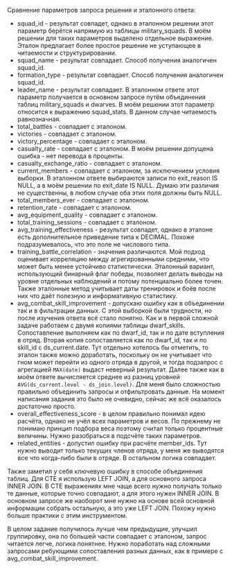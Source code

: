 Сравнение параметров запроса решения и эталонного ответа:

- squad_id - результат совпадет, однако в эталонном решении этот параметр берётся напрямую из таблицы military_squads. В моём решении для таких параметров выделено отдельное выражение. Эталон предлагает более простое решение не уступающее в читаемости и структурировании.
- squad_name - результат совпадает. Способ получения аналогичен squad_id.
- formation_type - результат совпадает. Способ получения аналогичен squad_id.
- leader_name - результат совпадает. В эталонном ответе этот параметр получается в основном запросе путём объединения таблиц military_squads и dwarves. В моём решении этот параметр относится к выражению squad_stats. В данном случае читаемость равнозначная.
- total_battles - совпадает с эталоном.
- victories - совпадает с эталоном.
- victory_percentage - совпадает с эталоном.
- casualty_rate - совпадает с эталоном. В моём решении допущена ошибка - нет перевода в проценты.
- casualty_exchange_ratio - совпадает с эталоном.
- current_members - совпадает с эталоном, за исключением условия выборки. В эталонном ответе выбираются записи по exit_reason IS NULL, а в моём решении по exit_date IS NULL. Думаю эти различия не существенны, в любом случае оба этих поля должны быть NULL.
- total_members_ever - совпадает с эталоном.
- retention_rate - совпадает с эталоном.
- avg_equipment_quality - совпадает с эталоном.
- total_training_sessions - совпадает с эталоном.
- avg_training_effectiveness - результат совпадет, однако в эталоне есть дополнительное приведение типа к DECIMAL. Похоже подразумевалось, что это поле не числового типа.
- training_battle_correlation - значения различаются. Мой подход оценивает корреляцию между агрегированными средними, что может быть менее устойчиво статистически. Эталонный вариант, использующий бинарный флаг победы, позволяет делать выводы на уровне отдельных наблюдений и потому потенциально более точен. Также эталонные метод учитывает даты тренировок и боёв после них что даёт полезную и информативную статистику.
- avg_combat_skill_improvement - допускаю ошибку как в объединении так и в фильтрации данных. С этой выборкой были трудности, но после изучения ответа всё стало понятно. Как и в первой сложной задаче работаем с двумя копиями таблицы dwarf_skills. Сопоставление выполняем как по dwarf_id, так и по дате вступления в отряд. Вторая копия сопоставляется как по dwarf_id, так и по skill_id с ds_current.date. Тут отдельно хотелось бы отметить, то эталон также можно доработать, поскольку он не учитывает что гном может перейти из одного отряда в другой, и тогда подзапрос с агрегацией `MAX(date)` выдаст неверный результат. Далее также как в моём ответе вычисляется среднее из разниц уровней `AVG(ds_current.level - ds_join.level)`. Для меня было сложностью правильно объединить запросы и отфильтровать данные. На момент написания задания это было не очевидно, сейчас же всё оказалось достаточно просто. 
- overall_effectiveness_score - в целом правильно понимал идею расчёта, однако не учёл всех параметров и весов. По прежнему не понимаю принцип подбора веса поэтому считал только процентные величины. Нужно разобраться в подсчёте таких параметров.
- related_entities - допустил ошибку при расчёте member_ids. Тут нужно выводит только текущих членов отряда, у меня же выводятся все что когда-либо были в отряде. В остальном логика совпадает.

Также заметил у себя ключевую ошибку в способе объединения таблиц. Для CTE я использую LEFT JOIN, а для основного запроса INNER JOIN. В CTE выражениях мне чаще всего  нужно получать только те данные, которые точно совпадают, а для этого нужен INNER JOIN. В основном запросе же наоборот мне нужно на основе всей основной информации собрать остальную, а это уже LEFT JOIN. Похожу нужно больше практики с этим инструментом.

В целом задание получилось лучше чем предыдущие, улучшил группировку, она по большей части совпадает с эталоном, запрос читается легче, логика понятнее. Нужно поработать над сложными запросами ребующими сопоставления разных данных, как в примере с avg_combat_skill_improvement.


